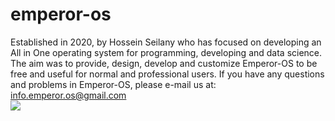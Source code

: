 # emperor-os

Established in 2020, by Hossein Seilany who has focused on developing an All in One operating system for programming, developing and data science. The aim was to provide, design, develop and customize Emperor-OS to be free and useful for normal and professional users. If you have any questions and problems in Emperor-OS, please e-mail us at:
info.emperor.os@gmail.com
<br>
<img src="https://github.com/hosseinseilani/emperor-os/blob/master/screenshots/11.jpg">


